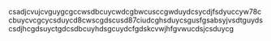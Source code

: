 csadjcvujcvguygcgccwsdbcuycwdcgbwcusccgwduydcsycdjfsdyuccyw78ccbuycvcgcycsduycd8cwscgdscusd87ciudcghsduycsgusfgsabsyjvsdtguydscsdjhcgdsuyctgdcsdbcuyhdsgcuydcfgdskcvwjhfgvwucdsjcsduycg